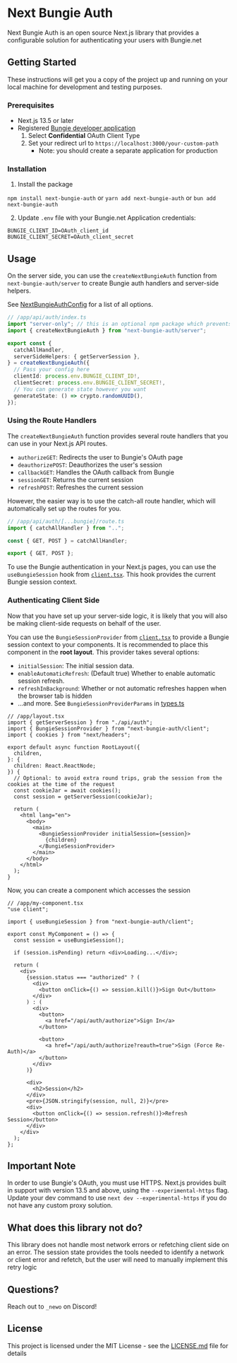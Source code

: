 # Next Bungie Auth

Next Bungie Auth is an open source Next.js library that provides a configurable solution for
authenticating your users with Bungie.net

## Getting Started

These instructions will get you a copy of the project up and running on your local machine for development and testing purposes.

### Prerequisites

- Next.js 13.5 or later
- Registered [Bungie developer application](https://www.bungie.net/en/Application)
  1.  Select **Confidential** OAuth Client Type
  2.  Set your redirect url to `https://localhost:3000/your-custom-path`
      - Note: you should create a separate application for production

### Installation

1. Install the package

`npm install next-bungie-auth` or `yarn add next-bungie-auth` or `bun add next-bungie-auth`

2. Update `.env` file with your Bungie.net Application credentials:

```env
BUNGIE_CLIENT_ID=OAuth_client_id
BUNGIE_CLIENT_SECRET=OAuth_client_secret
```

## Usage

On the server side, you can use the `createNextBungieAuth` function from `next-bungie-auth/server` to create Bungie auth handlers and server-side helpers.

See [NextBungieAuthConfig](`/lib/types.ts`) for a list of all options.

```ts
// /app/api/auth/index.ts
import "server-only"; // this is an optional npm package which prevents your from accidentally importing server code on the client
import { createNextBungieAuth } from "next-bungie-auth/server";

export const {
  catchAllHandler,
  serverSideHelpers: { getServerSession },
} = createNextBungieAuth({
  // Pass your config here
  clientId: process.env.BUNGIE_CLIENT_ID!,
  clientSecret: process.env.BUNGIE_CLIENT_SECRET!,
  // You can generate state however you want
  generateState: () => crypto.randomUUID(),
});
```

### Using the Route Handlers

The `createNextBungieAuth` function provides several route handlers that you can use in your Next.js API routes.

- `authorizeGET`: Redirects the user to Bungie's OAuth page
- `deauthorizePOST`: Deauthorizes the user's session
- `callbackGET`: Handles the OAuth callback from Bungie
- `sessionGET`: Returns the current session
- `refreshPOST`: Refreshes the current session

However, the easier way is to use the catch-all route handler, which will automatically set up the routes for you.

```ts
// /app/api/auth/[...bungie]/route.ts
import { catchAllHandler } from "..";

const { GET, POST } = catchAllHandler;

export { GET, POST };
```

To use the Bungie authentication in your Next.js pages, you can use the `useBungieSession` hook from [`client.tsx`](lib/client.tsx). This hook provides the current Bungie session context.

### Authenticating Client Side

Now that you have set up your server-side logic, it is likely that you will also be making client-side requests on behalf of the user.

You can use the `BungieSessionProvider` from [`client.tsx`](lib/client.tsx) to provide a Bungie session context to your components. It is recommended to place this component in the **root layout**. This provider takes several options:

- `initialSession`: The initial session data.
- `enableAutomaticRefresh`: (Default true) Whether to enable automatic session refresh.
- `refreshInBackground`: Whether or not automatic refreshes happen when the browser tab is hidden
- ...and more. See `BungieSessionProviderParams` in [types.ts](lib/types.ts)

```tsx
// /app/layout.tsx
import { getServerSession } from "./api/auth";
import { BungieSessionProvider } from "next-bungie-auth/client";
import { cookies } from "next/headers";

export default async function RootLayout({
  children,
}: {
  children: React.ReactNode;
}) {
  // Optional: to avoid extra round trips, grab the session from the cookies at the time of the request
  const cookieJar = await cookies();
  const session = getServerSession(cookieJar);

  return (
    <html lang="en">
      <body>
        <main>
          <BungieSessionProvider initialSession={session}>
            {children}
          </BungieSessionProvider>
        </main>
      </body>
    </html>
  );
}
```

Now, you can create a component which accesses the session

```tsx
// /app/my-component.tsx
"use client";

import { useBungieSession } from "next-bungie-auth/client";

export const MyComponent = () => {
  const session = useBungieSession();

  if (session.isPending) return <div>Loading...</div>;

  return (
    <div>
      {session.status === "authorized" ? (
        <div>
          <button onClick={() => session.kill()}>Sign Out</button>
        </div>
      ) : (
        <div>
          <button>
            <a href="/api/auth/authorize">Sign In</a>
          </button>

          <button>
            <a href="/api/auth/authorize?reauth=true">Sign (Force Re-Auth)</a>
          </button>
        </div>
      )}

      <div>
        <h2>Session</h2>
      </div>
      <pre>{JSON.stringify(session, null, 2)}</pre>
      <div>
        <button onClick={() => session.refresh()}>Refresh Session</button>
      </div>
    </div>
  );
};
```

## Important Note

In order to use Bungie's OAuth, you must use HTTPS. Next.js provides built in support with version 13.5 and above, using the `--experimental-https` flag. Update your dev command to use `next dev --experimental-https` if you do not have any custom proxy solution.

## What does this library not do?

This library does not handle most network errors or refetching client side on an error. The session state provides the tools needed to identify a network or client error and refetch, but the user will need to manually implement this retry logic

## Questions?

Reach out to `_newo` on Discord!

## License

This project is licensed under the MIT License - see the [LICENSE.md](LICENSE.md) file for details
